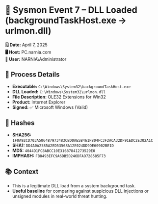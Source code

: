 # 🧬 Sysmon Event 7 – DLL Loaded (backgroundTaskHost.exe → urlmon.dll)

**🗓️ Date:** April 7, 2025  
**🖥️ Host:** PC.narnia.com  
**👤 User:** NARNIA\Administrator

## 🔧 Process Details
- **Executable:** `C:\Windows\System32\backgroundTaskHost.exe`
- **DLL Loaded:** `C:\Windows\System32\urlmon.dll`
- **File Description:** OLE32 Extensions for Win32
- **Product:** Internet Explorer
- **Signed:** ✅ Microsoft Windows (Valid)

## 🔐 Hashes
- **SHA256:** `1F0A92CD703A506487973483CBD0AE5B461F804FC3F2ACA32DF91EDC2E302A1C`
- **SHA1:** `DD4A0A2585A2ED53568A12E024DD9DE60902BE1D`
- **MD5:** `4044D1FC8ABCC10E31687841273529E0`
- **IMPHASH:** `FB8493EFC9A6DB5D246DFA9728585F73`

## 📚 Context
- This is a legitimate DLL load from a system background task.
- **Useful baseline** for comparing against suspicious DLL injections or unsigned modules in real-world threat hunting.
